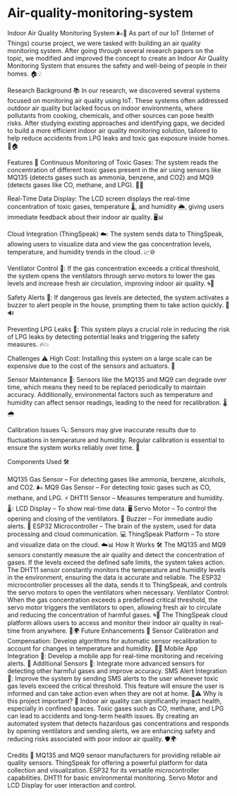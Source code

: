 # Air-quality-monitoring-system

Indoor Air Quality Monitoring System 🌬️💨
As part of our IoT (Internet of Things) course project, we were tasked with building an air quality monitoring system. After going through several research papers on the topic, we modified and improved the concept to create an Indoor Air Quality Monitoring System that ensures the safety and well-being of people in their homes. 🏠💡

Research Background 📚
In our research, we discovered several systems focused on monitoring air quality using IoT. These systems often addressed outdoor air quality but lacked focus on indoor environments, where pollutants from cooking, chemicals, and other sources can pose health risks. After studying existing approaches and identifying gaps, we decided to build a more efficient indoor air quality monitoring solution, tailored to help reduce accidents from LPG leaks and toxic gas exposure inside homes. 🌱🏠

Features 🔧
Continuous Monitoring of Toxic Gases: The system reads the concentration of different toxic gases present in the air using sensors like MQ135 (detects gases such as ammonia, benzene, and CO2) and MQ9 (detects gases like CO, methane, and LPG). 🌿💨

Real-Time Data Display: The LCD screen displays the real-time concentration of toxic gases, temperature 🌡️, and humidity 🌦️, giving users immediate feedback about their indoor air quality. 🖥️📊

Cloud Integration (ThingSpeak) ☁️: The system sends data to ThingSpeak, allowing users to visualize data and view the gas concentration levels, temperature, and humidity trends in the cloud. 📈🌐

Ventilator Control 🚪: If the gas concentration exceeds a critical threshold, the system opens the ventilators through servo motors to lower the gas levels and increase fresh air circulation, improving indoor air quality. 🌀💨

Safety Alerts 🚨: If dangerous gas levels are detected, the system activates a buzzer to alert people in the house, prompting them to take action quickly. 🚨🔊

Preventing LPG Leaks 🚒: This system plays a crucial role in reducing the risk of LPG leaks by detecting potential leaks and triggering the safety measures. 🔥💥

Challenges ⚠️
High Cost: Installing this system on a large scale can be expensive due to the cost of the sensors and actuators. 💸

Sensor Maintenance 🔧: Sensors like the MQ135 and MQ9 can degrade over time, which means they need to be replaced periodically to maintain accuracy. Additionally, environmental factors such as temperature and humidity can affect sensor readings, leading to the need for recalibration. 🌡️🌧️

Calibration Issues 🔍: Sensors may give inaccurate results due to fluctuations in temperature and humidity. Regular calibration is essential to ensure the system works reliably over time. 🧰

Components Used 🛠️ <br><br>
MQ135 Gas Sensor – For detecting gases like ammonia, benzene, alcohols, and CO2. 🌬️
MQ9 Gas Sensor – For detecting toxic gases such as CO, methane, and LPG. ⚡
DHT11 Sensor – Measures temperature and humidity. 🌡️💧
LCD Display – To show real-time data. 🖥️
Servo Motor – To control the opening and closing of the ventilators. 🤖
Buzzer – For immediate audio alerts. 🔔
ESP32 Microcontroller – The brain of the system, used for data processing and cloud communication. 💻
ThingSpeak Platform – To store and visualize data on the cloud. ☁️📊
How It Works 🛠️
The MQ135 and MQ9 sensors constantly measure the air quality and detect the concentration of gases. If the levels exceed the defined safe limits, the system takes action.
The DHT11 sensor constantly monitors the temperature and humidity levels in the environment, ensuring the data is accurate and reliable.
The ESP32 microcontroller processes all the data, sends it to ThingSpeak, and controls the servo motors to open the ventilators when necessary.
Ventilator Control: When the gas concentration exceeds a predefined critical threshold, the servo motor triggers the ventilators to open, allowing fresh air to circulate and reducing the concentration of harmful gases. 🌀💨
The ThingSpeak cloud platform allows users to access and monitor their indoor air quality in real-time from anywhere. 📱🌍
Future Enhancements 🔮
Sensor Calibration and Compensation: Develop algorithms for automatic sensor recalibration to account for changes in temperature and humidity. 🧑‍💻
Mobile App Integration 📱: Develop a mobile app for real-time monitoring and receiving alerts. 📲
Additional Sensors 🌱: Integrate more advanced sensors for detecting other harmful gases and improve accuracy.
SMS Alert Integration 📲: Improve the system by sending SMS alerts to the user whenever toxic gas levels exceed the critical threshold. This feature will ensure the user is informed and can take action even when they are not at home. 📱⚠️
Why is this project important? 🤔
Indoor air quality can significantly impact health, especially in confined spaces. Toxic gases such as CO, methane, and LPG can lead to accidents and long-term health issues. By creating an automated system that detects hazardous gas concentrations and responds by opening ventilators and sending alerts, we are enhancing safety and reducing risks associated with poor indoor air quality. 🛡️🌍

Credits 🙏
MQ135 and MQ9 sensor manufacturers for providing reliable air quality sensors.
ThingSpeak for offering a powerful platform for data collection and visualization.
ESP32 for its versatile microcontroller capabilities.
DHT11 for basic environmental monitoring.
Servo Motor and LCD Display for user interaction and control.
